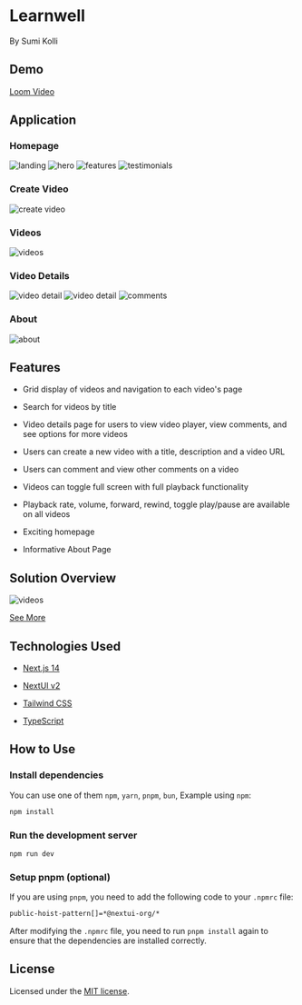 # Learnwell

By Sumi Kolli

## Demo
[Loom Video](https://www.loom.com/share/341eee0d6df3478da9e11398b38669a3?sid=cff2f67b-f577-42bf-88f3-eb947fba0ee3)

## Application

### Homepage

![landing](https://github.com/sgkolli535/scopelabs_learnwell/blob/main/learnwell/landing.png?raw=true)
![hero](https://github.com/sgkolli535/scopelabs_learnwell/blob/main/learnwell/hero.png?raw=true)
![features](https://github.com/sgkolli535/scopelabs_learnwell/blob/main/learnwell/features.png?raw=true)
![testimonials](https://github.com/sgkolli535/scopelabs_learnwell/blob/main/learnwell/testimonials.png?raw=true)

### Create Video

![create video](https://github.com/sgkolli535/scopelabs_learnwell/blob/main/learnwell/createvideo.png?raw=true)

### Videos

![videos](https://github.com/sgkolli535/scopelabs_learnwell/blob/main/learnwell/videos.png?raw=true)

### Video Details

![video detail](https://github.com/sgkolli535/scopelabs_learnwell/blob/main/learnwell/videodetail.png?raw=true)
![video detail](https://github.com/sgkolli535/scopelabs_learnwell/blob/main/leanwell/videodetail2.png?raw=true)
![comments](https://github.com/sgkolli535/scopelabs_learnwell/blob/main/learnwell/comments.png?raw=true)

### About

![about](https://github.com/sgkolli535/scopelabs_learnwell/blob/main/learnwell/about.png?raw=true)

## Features

- Grid display of videos and navigation to each video's page

- Search for videos by title

- Video details page for users to view video player, view comments, and see options for more videos

- Users can create a new video with a title, description and a video URL

- Users can comment and view other comments on a video

- Videos can toggle full screen with full playback functionality

- Playback rate, volume, forward, rewind, toggle play/pause are available on all videos

- Exciting homepage

- Informative About Page

## Solution Overview

![videos](https://github.com/sgkolli535/scopelabs_learnwell/blob/main/learnwell/solution.png?raw=true)

[See More](https://www.figma.com/board/O2xbo6MxoeWFopDFeq6yAO/Solutions-Overview?node-id=0-1&t=jPMCGPNLRucQeSDH-1)

## Technologies Used

- [Next.js 14](https://nextjs.org/docs/getting-started)

- [NextUI v2](https://nextui.org/)

- [Tailwind CSS](https://tailwindcss.com/)

- [TypeScript](https://www.typescriptlang.org/)

## How to Use

### Install dependencies

You can use one of them `npm`, `yarn`, `pnpm`, `bun`, Example using `npm`:

```bash
npm install
```

### Run the development server

```bash
npm run dev
```

### Setup pnpm (optional)

If you are using `pnpm`, you need to add the following code to your `.npmrc` file:

```bash
public-hoist-pattern[]=*@nextui-org/*
```

After modifying the `.npmrc` file, you need to run `pnpm install` again to ensure that the dependencies are installed correctly.

## License

Licensed under the [MIT license](https://github.com/nextui-org/next-app-template/blob/main/LICENSE).
